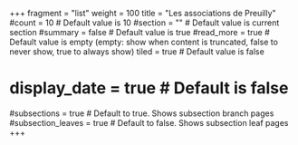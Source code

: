 +++
fragment = "list"
weight = 100
title = "Les associations de Preuilly"
#count = 10 # Default value is 10
#section = "" # Default value is current section
#summary = false # Default value is true
#read_more = true # Default value is empty (empty: show when content is truncated, false to never show, true to always show)
tiled = true # Default value is false
# display_date = true # Default is false

#subsections = true # Default to true. Shows subsection branch pages
#subsection_leaves = true # Default to false. Shows subsection leaf pages
+++
